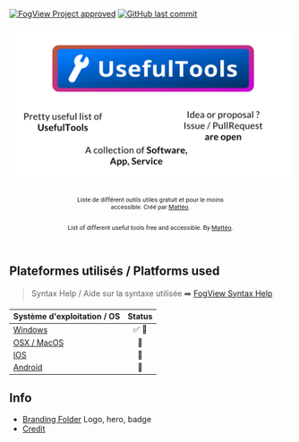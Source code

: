 [![FogView Project approved](https://img.shields.io/badge/FogView%20Quality-approved-00cc66.svg)](https://fogview.web-edu.fr) [![GitHub last commit](https://img.shields.io/github/last-commit/mattixnow/usefultools.svg)](https://github.com/mattixnow/usefultools)
<div align="center">
<img src="res/branding/UsefulTools Hero.svg" alt="Hero" id="hero">
<br>
<br>

<div align="center" style="display:inline-block;width:300px;padding:12px;font-size: 0.8em;font-family: Roboto, Helvetica, Arial;">Liste de différent outils utiles gratuit et pour le moins accessible. Créé par <a href="https://github.com/MattixNow">Mattèo</a>.</div>
<div align="center" style="display:inline-block;width:300px;padding:12px;font-size: 0.8em;font-family: Roboto, Helvetica, Arial;">List of different useful tools free and accessible. By <a href="https://github.com/MattixNow">Mattèo</a>.</div>
</div>
<br>

## Plateformes utilisés / Platforms used
> Syntax Help / Aide sur la syntaxe utilisée :arrow_right: [FogView Syntax Help](https://github.com/FogViewLab/Projects/blob/master/Syntax.md)

| Système d'exploitation / OS      | Status                      |
| -------------------------------- | :-------------------------: |
| [Windows](res/topics/Windows.md) | :white_check_mark: :wrench: |
| [OSX / MacOS](res/topics/OSX.md) | :memo:                      |
| [IOS](res/topics/IOS.md)         | :memo:                      |
| [Android](res/topics/Android.md) | :memo:                      |

## Info
* [Branding Folder](res/branding) Logo, hero, badge
* [Credit](CREDIT.md)